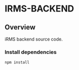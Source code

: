 # IRMS-BACKEND

## Overview

iRMS backend source code.

### Install dependencies

```sh
npm install
```
